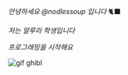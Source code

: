 _안녕하세요 @nodlessoup 입니다_ 🐈‍⬛

_저는 알루라 학생입니다_

_프로그래밍을 시작해요_

![gif ghibl](https://media.giphy.com/media/oKLNQQ6OIeSU8/giphy.gif)
